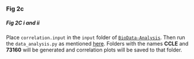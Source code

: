 ### Fig 2c

##### Fig 2C i and ii

Place ``correlation.input`` in the ``input`` folder of [``BioData-Analysis``](https://github.com/uday2607/CSB-SCLC/tree/master/Additional_Codes/BioData-Analysis). Then run the ``data_analysis.py`` as mentioned [here](https://github.com/uday2607/CSB-SCLC/tree/master/Additional_Codes/BioData-Analysis). Folders with the names **CCLE** and **73160** will be generated and correlation plots will be saved to that folder.
